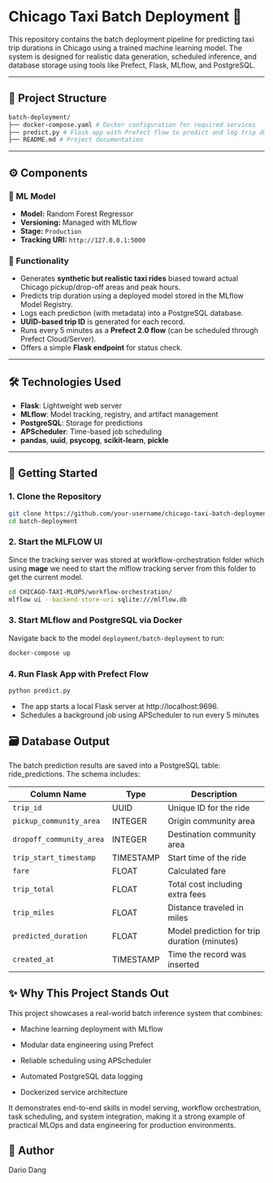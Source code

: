 # Chicago Taxi Batch Deployment 🚖
This repository contains the batch deployment pipeline for predicting taxi trip durations in Chicago using a trained machine learning model. The system is designed for realistic data generation, scheduled inference, and database storage using tools like Prefect, Flask, MLflow, and PostgreSQL.

---

## 📁 Project Structure
```bash
batch-deployment/
├── docker-compose.yaml # Docker configuration for required services
├── predict.py # Flask app with Prefect flow to predict and log trip durations
├── README.md # Project documentation
```

---

## ⚙️ Components

### 🧠 ML Model
- **Model:** Random Forest Regressor
- **Versioning:** Managed with MLflow
- **Stage:** `Production`
- **Tracking URI:** `http://127.0.0.1:5000`

### 🎯 Functionality
- Generates **synthetic but realistic taxi rides** biased toward actual Chicago pickup/drop-off areas and peak hours.
- Predicts trip duration using a deployed model stored in the MLflow Model Registry.
- Logs each prediction (with metadata) into a PostgreSQL database.
- **UUID-based trip ID** is generated for each record.
- Runs every 5 minutes as a **Prefect 2.0 flow** (can be scheduled through Prefect Cloud/Server).
- Offers a simple **Flask endpoint** for status check.

---

## 🛠️ Technologies Used

- **Flask**: Lightweight web server
- **MLflow**: Model tracking, registry, and artifact management
- **PostgreSQL**: Storage for predictions
- **APScheduler**: Time-based job scheduling
- **pandas**, **uuid**, **psycopg**, **scikit-learn**, **pickle**

---

## 🚀 Getting Started

### 1. Clone the Repository

```bash
git clone https://github.com/your-username/chicago-taxi-batch-deployment.git
cd batch-deployment
```

### 2. Start the MLFLOW UI
Since the tracking server was stored at workflow-orchestration folder which using **mage** we need to start the mlflow tracking server from this folder to get the current model.

```bash
cd CHICAGO-TAXI-MLOPS/workflow-orchestration/
mlflow ui --backend-store-uri sqlite:///mlflow.db
```


### 3. Start MLflow and PostgreSQL via Docker

Navigate back to the model ```deployment/batch-deployment``` to run: 

```bash
docker-compose up
```

### 4. Run Flask App with Prefect Flow
```bash
python predict.py
```

- The app starts a local Flask server at http://localhost:9696.
- Schedules a background job using APScheduler to run every 5 minutes

## 🗃️ Database Output
The batch prediction results are saved into a PostgreSQL table: ride_predictions. The schema includes:

| Column Name              | Type      | Description                                  |
| ------------------------ | --------- | -------------------------------------------- |
| `trip_id`                | UUID      | Unique ID for the ride                       |
| `pickup_community_area`  | INTEGER   | Origin community area                        |
| `dropoff_community_area` | INTEGER   | Destination community area                   |
| `trip_start_timestamp`   | TIMESTAMP | Start time of the ride                       |
| `fare`                   | FLOAT     | Calculated fare                              |
| `trip_total`             | FLOAT     | Total cost including extra fees              |
| `trip_miles`             | FLOAT     | Distance traveled in miles                   |
| `predicted_duration`     | FLOAT     | Model prediction for trip duration (minutes) |
| `created_at`             | TIMESTAMP | Time the record was inserted                 |


## ✨ Why This Project Stands Out
This project showcases a real-world batch inference system that combines:

- Machine learning deployment with MLflow

- Modular data engineering using Prefect

- Reliable scheduling using APScheduler

- Automated PostgreSQL data logging

- Dockerized service architecture

It demonstrates end-to-end skills in model serving, workflow orchestration, task scheduling, and system integration, making it a strong example of practical MLOps and data engineering for production environments.



## 👤 Author
Dario Dang



